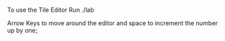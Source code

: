 To use the Tile Editor Run ./lab <And the name of the file you want in the directory file>

Arrow Keys to move around the editor and space to increment the number up by one;
